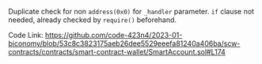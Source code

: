Duplicate check for non `address(0x0)` for `_handler` parameter. `if` clause not needed, already checked by `require()` beforehand.

Code Link:
https://github.com/code-423n4/2023-01-biconomy/blob/53c8c3823175aeb26dee5529eeefa81240a406ba/scw-contracts/contracts/smart-contract-wallet/SmartAccount.sol#L174